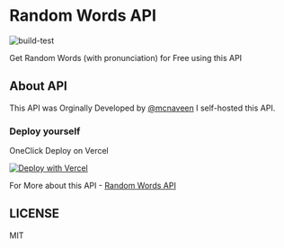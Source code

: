 # Random Words API

![build-test](https://github.com/mskian/random-words-api/workflows/build-test/badge.svg)  

Get Random Words (with pronunciation) for Free using this API

## About API

This API was Orginally Developed by [@mcnaveen](https://github.com/mcnaveen/)
I self-hosted this API.

### Deploy yourself

OneClick Deploy on Vercel

[![Deploy with Vercel](https://vercel.com/button)](https://vercel.com/new/git/external?repository-url=https%3A%2F%2Fgithub.com%2Fmskian%2Frandom-words-api.git)  

For More about this API - [Random Words API](https://github.com/mcnaveen/Random-Words-API)

## LICENSE

MIT
